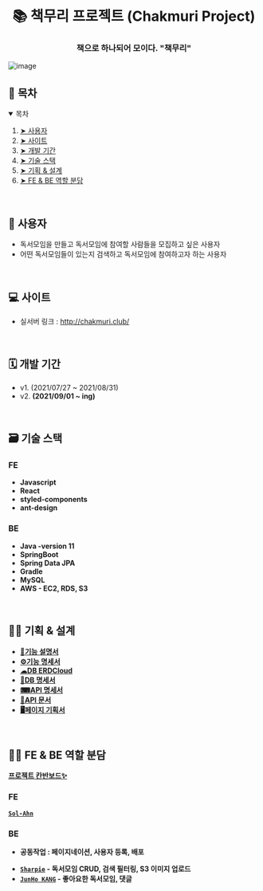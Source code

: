 <h1 align="center"> 📚 책무리 프로젝트 (Chakmuri Project) </h1>
<h3 align="center"> 책으로 하나되어 모이다. "책무리" </h3>


![image](https://user-images.githubusercontent.com/71365547/131267031-58c7fe10-5a43-4ed1-905c-73f728a77da3.png)
<br>


<h2 id="table-of-contents">🔖 목차</h2>
<details open="open">
  <summary> 목차</summary>
  <ol>
    <li><a href="#user"> ➤ 사용자</a></li>
    <li><a href="#site"> ➤ 사이트</a></li>
    <li><a href="#period"> ➤ 개발 기간</a?</li>
    <li><a href="#skills"> ➤ 기술 스택</a></li>
    <li><a href="#design"> ➤ 기획 & 설계</a></li>
    <li><a href="#fe-be-role"> ➤ FE & BE 역할 분담 </a></li>
  </ol>
</details>

<br>

<!--USER-->
<h2 id="user"> 👫 사용자</h2>

* 독서모임을 만들고 독서모임에 참여할 사람들을 모집하고 싶은 사용자
* 어떤 독서모임들이 있는지 검색하고 독서모임에 참여하고자 하는 사용자

<br>

<!--SITE-->
<h2 id="site"> 💻 사이트</h2>

* 실서버 링크 : http://chakmuri.club/
<br>

<h2 id="period"> 🗓 개발 기간 </h2>

* v1. (2021/07/27 ~ 2021/08/31)
* v2. <b>(2021/09/01 ~ ing)

<br>
<h2 id="skills"> 🗃 기술 스택 </h2>

### FE 
* Javascript
* React
* styled-components
* ant-design

### BE 
* Java -version 11
* SpringBoot
* Spring Data JPA
* Gradle
* MySQL
* AWS - EC2, RDS, S3
  
<br>
<h2 id="design"> 👩‍🏫 기획 & 설계 </h2>
  <ul>
    <li><a href="https://cobalt-scallion-3d2.notion.site/70949e72bf674a6e857ed795a456ca56">📄기능 설명서</a></li>
    <li><a href="https://cobalt-scallion-3d2.notion.site/9835c787ad6240c3963783552331b547">⚙기능 명세서</a></li>
    <li><a href="https://www.erdcloud.com/d/A3SxWkvRZhPxj5kdg">☁DB ERDCloud</a></li>
    <li><a href="https://cobalt-scallion-3d2.notion.site/DB-0919e254a9844a0c840cdf1e86fba73d">📒DB 명세서</a></li>
    <li><a href="https://cobalt-scallion-3d2.notion.site/API-be617ab2fde340b6a79e11b68e6731a9">⌨API 명세서</a></li>
    <li><a href="https://cobalt-scallion-3d2.notion.site/API-50532f780bb64cba87723d0c9118eb08">💾API 문서</a></li>
    <li><a href="https://cobalt-scallion-3d2.notion.site/bf21e9b6316f4099b03ff9aa151ffe47">🖥페이지 기획서</a></li>
  </ul>
<br>  
  
<h2 id="fe-be-role"> 👨‍💻 FE & BE 역할 분담 </h2>

[프로젝트 칸반보드✨](https://github.com/chakmuri/chakmuri/projects)
 ### FE 
[`Sol-Ahn`](https://github.com/Sol-Ahn)

 ### BE 
  - 공동작업 : 페이지네이션, 사용자 등록, 배포
* [`Sharpie`](https://github.com/sharpie1330) - 독서모임 CRUD, 검색 필터링, S3 이미지 업로드
* [`JunHo KANG`](https://github.com/JunHo-YH) - 좋아요한 독서모임, 댓글
